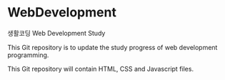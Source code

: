 # WebDevelopment
생활코딩 Web Development Study

This Git repository is to update the study progress of web development programming.

This Git repository will contain HTML, CSS and Javascript files.
